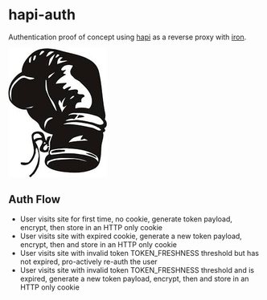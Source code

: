 # hapi-auth
Authentication proof of concept using [hapi](https://github.com/hapijs) as a reverse proxy with [iron](https://github.com/hueniverse/iron).

![Hapi-auth](image/glove.jpeg)

## Auth Flow
* User visits site for first time, no cookie, generate token payload, encrypt, then store in an HTTP only cookie
* User visits site with expired cookie, generate a new token payload, encrypt, then and store in an HTTP only cookie
* User visits site with invalid token TOKEN_FRESHNESS threshold but has not expired, pro-actively re-auth the user
* User visits site with invalid token TOKEN_FRESHNESS threshold and is expired, generate a new token payload, encrypt, then and store in an HTTP only cookie